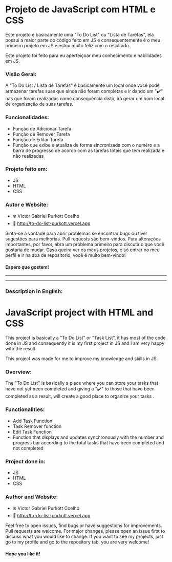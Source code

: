 # Projeto de JavaScript com HTML e CSS

Este projeto é basicamente uma "To Do List" ou "Lista de Tarefas", ela possui a maior parte do código feito em JS e consequentemente é o meu primeiro projeto em JS e estou muito feliz com o resultado.

Este projeto foi feito para eu aperfeiçoar meu conhecimento e habilidades em JS.

### Visão Geral:

A "To Do List / Lista de Tarefas" é basicamente um local onde você pode armazenar tarefas suas que ainda não foram completas e ir dando um "✔️" nas que foram realizadas como consequência disto, irá gerar um bom local de organização de suas tarefas.

### Funcionalidades:

- Função de Adicionar Tarefa
- Função de Remover Tarefa
- Função de Editar Tarefa
- Função que exibe e atualiza de forma sincronízada com o numéro e a barra de progresso de acordo com as tarefas totais que tem realizada e não realizadas

### Projeto feito em:

- JS
- HTML
- CSS

### Autor e Website:
- ❄️ Victor Gabriel Purkott Coelho
- 🔗 http://to-do-list-purkott.vercel.app

Sinta-se à vontade para abrir problemas se encontrar bugs ou tiver sugestões para melhorias. Pull requests são bem-vindos. Para alterações importantes, por favor, abra um problema primeiro para discutir o que você gostaria de mudar. Caso queira ver os meus projetos, é só entrar no meu perfil e ir na aba de repositorio, você é muito bem-vindo!

#### Espero que gostem!

<hr>
<hr>

### Description in English:

# JavaScript project with HTML and CSS

This project is basically a "To Do List" or "Task List", it has most of the code done in JS and consequently it is my first project in JS and I am very happy with the result.

This project was made for me to improve my knowledge and skills in JS.

### Overview:

The "To Do List" is basically a place where you can store your tasks that have not yet been completed and giving a "✔️" to those that have been completed as a result, will create a good place to organize your tasks .

### Functionalities:

- Add Task Function
- Task Remover function
- Edit Task Function
- Function that displays and updates synchronously with the number and progress bar according to the total tasks that have been completed and not completed

### Project done in:

- JS
- HTML
- CSS

### Author and Website:
- ❄️ Victor Gabriel Purkott Coelho
- 🔗 http://to-do-list-purkott.vercel.app

Feel free to open issues, find bugs or have suggestions for improvements. Pull requests are welcome. For major changes, please open an issue first to discuss what you would like to change. If you want to see my projects, just go to my profile and go to the repository tab, you are very welcome!

#### Hope you like it!
